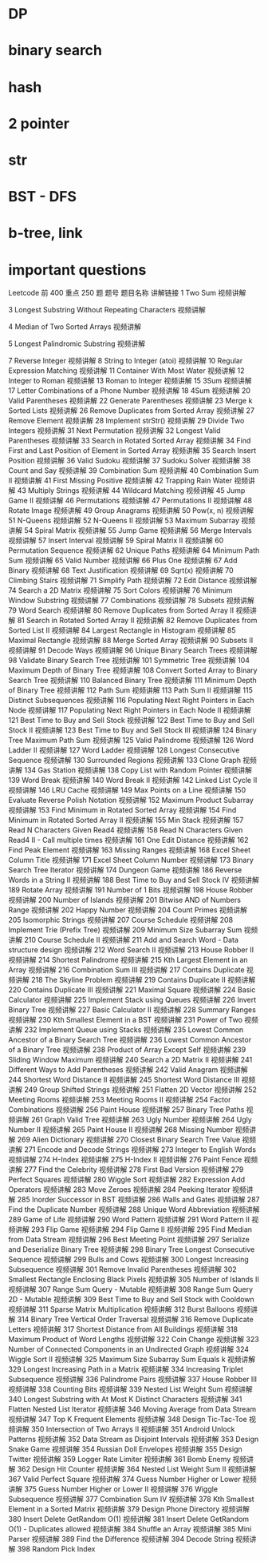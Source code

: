 # DP

# binary search

# hash

# 2 pointer

# str

# BST - DFS

# b-tree, link

# important questions

Leetcode 前 400 重点 250 题 题号 题目名称 讲解链接
1 Two Sum 视频讲解

3 Longest Substring Without Repeating Characters 视频讲解

4 Median of Two Sorted Arrays 视频讲解

5 Longest Palindromic Substring 视频讲解

7 Reverse Integer 视频讲解
8 String to Integer (atoi) 视频讲解
10 Regular Expression Matching 视频讲解
11 Container With Most Water 视频讲解
12 Integer to Roman 视频讲解
13 Roman to Integer 视频讲解
15 3Sum 视频讲解
17 Letter Combinations of a Phone Number 视频讲解
18 4Sum 视频讲解
20 Valid Parentheses 视频讲解
22 Generate Parentheses 视频讲解
23 Merge k Sorted Lists 视频讲解
26 Remove Duplicates from Sorted Array 视频讲解
27 Remove Element 视频讲解
28 Implement strStr() 视频讲解
29 Divide Two Integers 视频讲解
31 Next Permutation 视频讲解
32 Longest Valid Parentheses 视频讲解
33 Search in Rotated Sorted Array 视频讲解
34 Find First and Last Position of Element in Sorted Array 视频讲解
35 Search Insert Position 视频讲解
36 Valid Sudoku 视频讲解
37 Sudoku Solver 视频讲解
38 Count and Say 视频讲解
39 Combination Sum 视频讲解
40 Combination Sum II 视频讲解
41 First Missing Positive 视频讲解
42 Trapping Rain Water 视频讲解
43 Multiply Strings 视频讲解
44 Wildcard Matching 视频讲解
45 Jump Game II 视频讲解
46 Permutations 视频讲解
47 Permutations II 视频讲解
48 Rotate Image 视频讲解
49 Group Anagrams 视频讲解
50 Pow(x, n) 视频讲解
51 N-Queens 视频讲解
52 N-Queens II 视频讲解
53 Maximum Subarray 视频讲解
54 Spiral Matrix 视频讲解
55 Jump Game 视频讲解
56 Merge Intervals 视频讲解
57 Insert Interval 视频讲解
59 Spiral Matrix II 视频讲解
60 Permutation Sequence 视频讲解
62 Unique Paths 视频讲解
64 Minimum Path Sum 视频讲解
65 Valid Number 视频讲解
66 Plus One 视频讲解
67 Add Binary 视频讲解
68 Text Justification 视频讲解
69 Sqrt(x) 视频讲解
70 Climbing Stairs 视频讲解
71 Simplify Path 视频讲解
72 Edit Distance 视频讲解
74 Search a 2D Matrix 视频讲解
75 Sort Colors 视频讲解
76 Minimum Window Substring 视频讲解
77 Combinations 视频讲解
78 Subsets 视频讲解
79 Word Search 视频讲解
80 Remove Duplicates from Sorted Array II 视频讲解
81 Search in Rotated Sorted Array II 视频讲解
82 Remove Duplicates from Sorted List II 视频讲解
84 Largest Rectangle in Histogram 视频讲解
85 Maximal Rectangle 视频讲解
88 Merge Sorted Array 视频讲解
90 Subsets II 视频讲解
91 Decode Ways 视频讲解
96 Unique Binary Search Trees 视频讲解
98 Validate Binary Search Tree 视频讲解
101 Symmetric Tree 视频讲解
104 Maximum Depth of Binary Tree 视频讲解
108 Convert Sorted Array to Binary Search Tree 视频讲解
110 Balanced Binary Tree 视频讲解
111 Minimum Depth of Binary Tree 视频讲解
112 Path Sum 视频讲解
113 Path Sum II 视频讲解
115 Distinct Subsequences 视频讲解
116 Populating Next Right Pointers in Each Node 视频讲解
117 Populating Next Right Pointers in Each Node II 视频讲解
121 Best Time to Buy and Sell Stock 视频讲解
122 Best Time to Buy and Sell Stock II 视频讲解
123 Best Time to Buy and Sell Stock III 视频讲解
124 Binary Tree Maximum Path Sum 视频讲解
125 Valid Palindrome 视频讲解
126 Word Ladder II 视频讲解
127 Word Ladder 视频讲解
128 Longest Consecutive Sequence 视频讲解
130 Surrounded Regions 视频讲解
133 Clone Graph 视频讲解
134 Gas Station 视频讲解
138 Copy List with Random Pointer 视频讲解
139 Word Break 视频讲解
140 Word Break II 视频讲解
142 Linked List Cycle II 视频讲解
146 LRU Cache 视频讲解
149 Max Points on a Line 视频讲解
150 Evaluate Reverse Polish Notation 视频讲解
152 Maximum Product Subarray 视频讲解
153 Find Minimum in Rotated Sorted Array 视频讲解
154 Find Minimum in Rotated Sorted Array II 视频讲解
155 Min Stack 视频讲解
157 Read N Characters Given Read4 视频讲解
158 Read N Characters Given Read4 II - Call multiple times 视频讲解
161 One Edit Distance 视频讲解
162 Find Peak Element 视频讲解
163 Missing Ranges 视频讲解
168 Excel Sheet Column Title 视频讲解
171 Excel Sheet Column Number 视频讲解
173 Binary Search Tree Iterator 视频讲解
174 Dungeon Game 视频讲解
186 Reverse Words in a String II 视频讲解
188 Best Time to Buy and Sell Stock IV 视频讲解
189 Rotate Array 视频讲解
191 Number of 1 Bits 视频讲解
198 House Robber 视频讲解
200 Number of Islands 视频讲解
201 Bitwise AND of Numbers Range 视频讲解
202 Happy Number 视频讲解
204 Count Primes 视频讲解
205 Isomorphic Strings 视频讲解
207 Course Schedule 视频讲解
208 Implement Trie (Prefix Tree) 视频讲解
209 Minimum Size Subarray Sum 视频讲解
210 Course Schedule II 视频讲解
211 Add and Search Word - Data structure design 视频讲解
212 Word Search II 视频讲解
213 House Robber II 视频讲解
214 Shortest Palindrome 视频讲解
215 Kth Largest Element in an Array 视频讲解
216 Combination Sum III 视频讲解
217 Contains Duplicate 视频讲解
218 The Skyline Problem 视频讲解
219 Contains Duplicate II 视频讲解
220 Contains Duplicate III 视频讲解
221 Maximal Square 视频讲解
224 Basic Calculator 视频讲解
225 Implement Stack using Queues 视频讲解
226 Invert Binary Tree 视频讲解
227 Basic Calculator II 视频讲解
228 Summary Ranges 视频讲解
230 Kth Smallest Element in a BST 视频讲解
231 Power of Two 视频讲解
232 Implement Queue using Stacks 视频讲解
235 Lowest Common Ancestor of a Binary Search Tree 视频讲解
236 Lowest Common Ancestor of a Binary Tree 视频讲解
238 Product of Array Except Self 视频讲解
239 Sliding Window Maximum 视频讲解
240 Search a 2D Matrix II 视频讲解
241 Different Ways to Add Parentheses 视频讲解
242 Valid Anagram 视频讲解
244 Shortest Word Distance II 视频讲解
245 Shortest Word Distance III 视频讲解
249 Group Shifted Strings 视频讲解
251 Flatten 2D Vector 视频讲解
252 Meeting Rooms 视频讲解
253 Meeting Rooms II 视频讲解
254 Factor Combinations 视频讲解
256 Paint House 视频讲解
257 Binary Tree Paths 视频讲解
261 Graph Valid Tree 视频讲解
263 Ugly Number 视频讲解
264 Ugly Number II 视频讲解
265 Paint House II 视频讲解
268 Missing Number 视频讲解
269 Alien Dictionary 视频讲解
270 Closest Binary Search Tree Value 视频讲解
271 Encode and Decode Strings 视频讲解
273 Integer to English Words 视频讲解
274 H-Index 视频讲解
275 H-Index II 视频讲解
276 Paint Fence 视频讲解
277 Find the Celebrity 视频讲解
278 First Bad Version 视频讲解
279 Perfect Squares 视频讲解
280 Wiggle Sort 视频讲解
282 Expression Add Operators 视频讲解
283 Move Zeroes 视频讲解
284 Peeking Iterator 视频讲解
285 Inorder Successor in BST 视频讲解
286 Walls and Gates 视频讲解
287 Find the Duplicate Number 视频讲解
288 Unique Word Abbreviation 视频讲解
289 Game of Life 视频讲解
290 Word Pattern 视频讲解
291 Word Pattern II 视频讲解
293 Flip Game 视频讲解
294 Flip Game II 视频讲解
295 Find Median from Data Stream 视频讲解
296 Best Meeting Point 视频讲解
297 Serialize and Deserialize Binary Tree 视频讲解
298 Binary Tree Longest Consecutive Sequence 视频讲解
299 Bulls and Cows 视频讲解
300 Longest Increasing Subsequence 视频讲解
301 Remove Invalid Parentheses 视频讲解
302 Smallest Rectangle Enclosing Black Pixels 视频讲解
305 Number of Islands II 视频讲解
307 Range Sum Query - Mutable 视频讲解
308 Range Sum Query 2D - Mutable 视频讲解
309 Best Time to Buy and Sell Stock with Cooldown 视频讲解
311 Sparse Matrix Multiplication 视频讲解
312 Burst Balloons 视频讲解
314 Binary Tree Vertical Order Traversal 视频讲解
316 Remove Duplicate Letters 视频讲解
317 Shortest Distance from All Buildings 视频讲解
318 Maximum Product of Word Lengths 视频讲解
322 Coin Change 视频讲解
323 Number of Connected Components in an Undirected Graph 视频讲解
324 Wiggle Sort II 视频讲解
325 Maximum Size Subarray Sum Equals k 视频讲解
329 Longest Increasing Path in a Matrix 视频讲解
334 Increasing Triplet Subsequence 视频讲解
336 Palindrome Pairs 视频讲解
337 House Robber III 视频讲解
338 Counting Bits 视频讲解
339 Nested List Weight Sum 视频讲解
340 Longest Substring with At Most K Distinct Characters 视频讲解
341 Flatten Nested List Iterator 视频讲解
346 Moving Average from Data Stream 视频讲解
347 Top K Frequent Elements 视频讲解
348 Design Tic-Tac-Toe 视频讲解
350 Intersection of Two Arrays II 视频讲解
351 Android Unlock Patterns 视频讲解
352 Data Stream as Disjoint Intervals 视频讲解
353 Design Snake Game 视频讲解
354 Russian Doll Envelopes 视频讲解
355 Design Twitter 视频讲解
359 Logger Rate Limiter 视频讲解
361 Bomb Enemy 视频讲解
362 Design Hit Counter 视频讲解
364 Nested List Weight Sum II 视频讲解
367 Valid Perfect Square 视频讲解
374 Guess Number Higher or Lower 视频讲解
375 Guess Number Higher or Lower II 视频讲解
376 Wiggle Subsequence 视频讲解
377 Combination Sum IV 视频讲解
378 Kth Smallest Element in a Sorted Matrix 视频讲解
379 Design Phone Directory 视频讲解
380 Insert Delete GetRandom O(1) 视频讲解
381 Insert Delete GetRandom O(1) - Duplicates allowed 视频讲解
384 Shuffle an Array 视频讲解
385 Mini Parser 视频讲解
389 Find the Difference 视频讲解
394 Decode String 视频讲解
398 Random Pick Index
